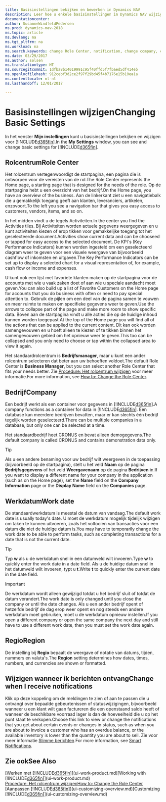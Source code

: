 ```yaml
---
title: Basisinstellingen bekijken en bewerken in Dynamics NAV
description: Leer hoe u enkele basisinstellingen in Dynamics NAV wijzigt, bijvoorbeeld het rolcentrum, bedrijf of de werkdatum.
documentationcenter: 
author: SusanneWindfeldPedersen
ms.prod: dynamics-nav-2018
ms.topic: article
ms.devlang: na
ms.tgt_pltfrm: na
ms.workload: na
ms.search.keywords: change Role Center, notification, change company, change work date
ms.date: 03/29/2017
ms.author: solsen
ms.translationtype: HT
ms.sourcegitcommit: 1dfba8b14019991c95f40ffd5f7fbaed5df414eb
ms.openlocfilehash: 912cebf3d2ce2f97f29bd45f4b7176e15b10ea1a
ms.contentlocale: nl-nl
ms.lasthandoff: 12/01/2017

---
```

# <a name="changing-basic-settings"></a><span data-ttu-id="d11ae-103">Basisinstellingen wijzigen</span><span class="sxs-lookup"><span data-stu-id="d11ae-103">Changing Basic Settings</span></span>
<span data-ttu-id="d11ae-104">In het venster **Mijn instellingen** kunt u basisinstellingen bekijken en wijzigen voor [!INCLUDE[d365fin](includes/d365fin_md.md)].</span><span class="sxs-lookup"><span data-stu-id="d11ae-104">In the **My Settings** window, you can see and change basic settings for [!INCLUDE[d365fin](includes/d365fin_md.md)].</span></span>  

## <a name="role-center"></a><span data-ttu-id="d11ae-105">Rolcentrum</span><span class="sxs-lookup"><span data-stu-id="d11ae-105">Role Center</span></span>
<span data-ttu-id="d11ae-106">Het rolcentrum vertegenwoordigt de startpagina, een pagina die is ontworpen voor de vereisten van de rol.</span><span class="sxs-lookup"><span data-stu-id="d11ae-106">The Role Center represents the Home page, a starting page that is designed for the needs of the role.</span></span> <span data-ttu-id="d11ae-107">Op de startpagina hebt u een overzicht van het bedrijf.</span><span class="sxs-lookup"><span data-stu-id="d11ae-107">On the Home page, you have an overview of the business.</span></span> <span data-ttu-id="d11ae-108">Aan de linkerkant ziet u een navigatiebalk die u gemakkelijk toegang geeft aan klanten, leveranciers, artikelen, enzovoort.</span><span class="sxs-lookup"><span data-stu-id="d11ae-108">To the left you see a navigation bar that gives you easy access to customers, vendors, items, and so on.</span></span>

<span data-ttu-id="d11ae-109">In het midden vindt u de tegels Activiteiten.</span><span class="sxs-lookup"><span data-stu-id="d11ae-109">In the center you find the Activities tiles.</span></span> <span data-ttu-id="d11ae-110">Bij Activiteiten worden actuele gegevens weergegeven en u kunt activiteiten kiezen of erop tikken voor gemakkelijke toegang tot het geselecteerde document.</span><span class="sxs-lookup"><span data-stu-id="d11ae-110">Activities show current data and can be chooseed or tapped for easy access to the selected document.</span></span> <span data-ttu-id="d11ae-111">De KPI´s (Key Performance Indicators) kunnen worden ingesteld om een geselecteerd diagram weer te geven voor een visuele weergave van bijvoorbeeld cashflow of inkomsten en uitgaven.</span><span class="sxs-lookup"><span data-stu-id="d11ae-111">The Key Performance Indicators can be set up to display a selected chart for a visual representation of, for example, cash flow or income and expenses.</span></span>

<span data-ttu-id="d11ae-112">U kunt ook een lijst met favoriete klanten maken op de startpagina voor de accounts met wie u vaak zaken doet of aan wie u speciale aandacht moet geven.</span><span class="sxs-lookup"><span data-stu-id="d11ae-112">You can also build up a list of Favorite Customers on the Home page for accounts that you do business with often or need to pay special attention to.</span></span> <span data-ttu-id="d11ae-113">Gebruik de pijlen om een deel van de pagina samen te vouwen en meer ruimte te maken om specifieke gegevens weer te geven.</span><span class="sxs-lookup"><span data-stu-id="d11ae-113">Use the arrows to collapse part of the page and make more room to show specific data.</span></span> <span data-ttu-id="d11ae-114">Boven aan de startpagina vindt u alle acties die op de huidige inhoud kunnen worden toegepast.</span><span class="sxs-lookup"><span data-stu-id="d11ae-114">At the top of the Home page you will find all of the actions that can be applied to the current content.</span></span> <span data-ttu-id="d11ae-115">Dit kan ook worden samengevouwen en u hoeft alleen te kiezen of te tikken binnen het samengevouwen gebied om het opnieuw weer te geven.</span><span class="sxs-lookup"><span data-stu-id="d11ae-115">This too can be collapsed and you only need to choose or tap within the collapsed area to view it again.</span></span>

<span data-ttu-id="d11ae-116">Het standaardrolcentrum is **Bedrijfsmanager**, maar u kunt een ander rolcentrum selecteren dat beter aan uw behoeften voldoet.</span><span class="sxs-lookup"><span data-stu-id="d11ae-116">The default Role Center is **Business Manager**, but you can select another Role Center that fits your needs better.</span></span> <span data-ttu-id="d11ae-117">Zie [Procedure: Het rolcentrum wijzigen](change-role.md) voor meer informatie.</span><span class="sxs-lookup"><span data-stu-id="d11ae-117">For more information, see [How to: Change the Role Center](change-role.md).</span></span>

## <a name="company"></a><span data-ttu-id="d11ae-118">Bedrijf</span><span class="sxs-lookup"><span data-stu-id="d11ae-118">Company</span></span>
<span data-ttu-id="d11ae-119">Een bedrijf werkt als een container voor gegevens in [!INCLUDE[d365fin](includes/d365fin_md.md)].</span><span class="sxs-lookup"><span data-stu-id="d11ae-119">A company functions as a container for data in [!INCLUDE[d365fin](includes/d365fin_md.md)].</span></span> <span data-ttu-id="d11ae-120">Een database kan meerdere bedrijven bevatten, maar er kan slechts één bedrijf tegelijk worden geselecteerd.</span><span class="sxs-lookup"><span data-stu-id="d11ae-120">There can be multiple companies in a database, but only one can be selected at a time.</span></span>

<span data-ttu-id="d11ae-121">Het standaardbedrijf heet CRONUS en bevat alleen demogegevens.</span><span class="sxs-lookup"><span data-stu-id="d11ae-121">The default company is called CRONUS and contains demonstration data only.</span></span>

> [!TIP]  
>   <span data-ttu-id="d11ae-122">Als u een andere benaming voor uw bedrijf wilt weergeven in de toepassing (bijvoorbeeld op de startpagina), stelt u het veld **Naam** op de pagina **Bedrijfsgegevens** of het veld **Weergavenaam** op de pagina **Bedrijven** in.</span><span class="sxs-lookup"><span data-stu-id="d11ae-122">If you want to display a different name for your company in the application (such as on the Home page), set the **Name** field on the **Company Information** page or the **Display Name** field on the **Companies** page.</span></span>  

## <a name="work-date"></a><span data-ttu-id="d11ae-123">Werkdatum</span><span class="sxs-lookup"><span data-stu-id="d11ae-123">Work date</span></span>
<span data-ttu-id="d11ae-124">De standaardwerkdatum is meestal de datum van vandaag.</span><span class="sxs-lookup"><span data-stu-id="d11ae-124">The default work date is usually today's date.</span></span> <span data-ttu-id="d11ae-125">U moet de werkdatum mogelijk tijdelijk wijzigen om taken te kunnen uitvoeren, zoals het voltooien van transacties voor een datum die niet de huidige datum is.</span><span class="sxs-lookup"><span data-stu-id="d11ae-125">You may have to temporarily change the work date to be able to perform tasks, such as completing transactions for a date that is not the current date.</span></span>

> [!TIP]  
>   <span data-ttu-id="d11ae-126">Typ **w** als u de werkdatum snel in een datumveld wilt invoeren.</span><span class="sxs-lookup"><span data-stu-id="d11ae-126">Type **w** to quickly enter the work date in a date field.</span></span> <span data-ttu-id="d11ae-127">Als u de huidige datum snel in het datumveld wilt invoeren, typt u **t**.</span><span class="sxs-lookup"><span data-stu-id="d11ae-127">Write **t** to quickly enter the current date in the date field.</span></span>

> [!IMPORTANT]  
>   <span data-ttu-id="d11ae-128">De werkdatum wordt alleen gewijzigd totdat u het bedrijf sluit of totdat de datum verandert.</span><span class="sxs-lookup"><span data-stu-id="d11ae-128">The work date is only changed until you close the company or until the date changes.</span></span> <span data-ttu-id="d11ae-129">Als u een ander bedrijf opent of hetzelfde bedrijf de dag erop weer opent en nog steeds een andere werkdatum moet gebruiken, moet u de werkdatum opnieuw instellen.</span><span class="sxs-lookup"><span data-stu-id="d11ae-129">If you open a different company or open the same company the next day and still have to use a different work date, then you must set the work date again.</span></span>

## <a name="region"></a><span data-ttu-id="d11ae-130">Regio</span><span class="sxs-lookup"><span data-stu-id="d11ae-130">Region</span></span>
<span data-ttu-id="d11ae-131">De instelling bij **Regio** bepaalt de weergave of notatie van datums, tijden, nummers en valuta's.</span><span class="sxs-lookup"><span data-stu-id="d11ae-131">The **Region** setting determines how dates, times, numbers, and currencies are shown or formatted.</span></span>   

## <a name="change-when-i-receive-notifications"></a><span data-ttu-id="d11ae-132">Wijzigen wanneer ik berichten ontvang</span><span class="sxs-lookup"><span data-stu-id="d11ae-132">Change when I receive notifications</span></span>
<span data-ttu-id="d11ae-133">Klik op deze koppeling om de meldingen te zien of aan te passen die u ontvangt over bepaalde gebeurtenissen of statuswijzigingen, bijvoorbeeld wanneer u een klant wilt gaan factureren die een openstaand saldo heeft of wanneer de beschikbare voorraad lager is dan de hoeveelheid die u op het punt staat te verkopen.</span><span class="sxs-lookup"><span data-stu-id="d11ae-133">Choose this link to view or change the notifications that you get about certain events or changes in status, such as when you are about to invoice a customer who has an overdue balance, or the available inventory is lower than the quantity you are about to sell.</span></span> <span data-ttu-id="d11ae-134">Zie voor meer informatie [Slimme berichten](ui-smart-notifications.md).</span><span class="sxs-lookup"><span data-stu-id="d11ae-134">For more information, see [Smart Notifications](ui-smart-notifications.md).</span></span>

## <a name="see-also"></a><span data-ttu-id="d11ae-135">Zie ook</span><span class="sxs-lookup"><span data-stu-id="d11ae-135">See Also</span></span>
<span data-ttu-id="d11ae-136">[Werken met [!INCLUDE[d365fin](includes/d365fin_md.md)]](ui-work-product.md)</span><span class="sxs-lookup"><span data-stu-id="d11ae-136">[Working with [!INCLUDE[d365fin](includes/d365fin_md.md)]](ui-work-product.md)</span></span>  
[<span data-ttu-id="d11ae-137">Procedure: Het rolcentrum wijzigen</span><span class="sxs-lookup"><span data-stu-id="d11ae-137">How to: Change the Role Center</span></span>](change-role.md)  
<span data-ttu-id="d11ae-138">[Aanpassen [!INCLUDE[d365fin](includes/d365fin_md.md)]](ui-customizing-overview.md)</span><span class="sxs-lookup"><span data-stu-id="d11ae-138">[Customizing [!INCLUDE[d365fin](includes/d365fin_md.md)]](ui-customizing-overview.md)</span></span>  


